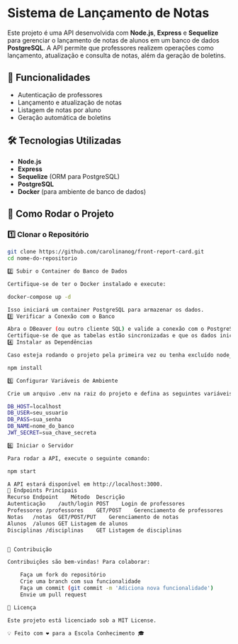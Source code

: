 # Sistema de Lançamento de Notas  

Este projeto é uma API desenvolvida com **Node.js**, **Express** e **Sequelize** para gerenciar o lançamento de notas de alunos em um banco de dados **PostgreSQL**. A API permite que professores realizem operações como lançamento, atualização e consulta de notas, além da geração de boletins.  

## 📌 Funcionalidades  
- Autenticação de professores 
- Lançamento e atualização de notas  
- Listagem de notas por aluno  
- Geração automática de boletins  

## 🛠 Tecnologias Utilizadas  
- **Node.js**  
- **Express**  
- **Sequelize** (ORM para PostgreSQL)  
- **PostgreSQL**  
- **Docker** (para ambiente de banco de dados)  
  

## 🚀 Como Rodar o Projeto  

### 1️⃣ Clonar o Repositório  
```bash
git clone https://github.com/carolinanog/front-report-card.git
cd nome-do-repositorio

2️⃣ Subir o Container do Banco de Dados

Certifique-se de ter o Docker instalado e execute:

docker-compose up -d

Isso iniciará um container PostgreSQL para armazenar os dados.
3️⃣ Verificar a Conexão com o Banco

Abra o DBeaver (ou outro cliente SQL) e valide a conexão com o PostgreSQL.
Certifique-se de que as tabelas estão sincronizadas e que os dados iniciais foram carregados corretamente.
4️⃣ Instalar as Dependências

Caso esteja rodando o projeto pela primeira vez ou tenha excluído node_modules, execute:

npm install

5️⃣ Configurar Variáveis de Ambiente

Crie um arquivo .env na raiz do projeto e defina as seguintes variáveis:

DB_HOST=localhost
DB_USER=seu_usuario
DB_PASS=sua_senha
DB_NAME=nome_do_banco
JWT_SECRET=sua_chave_secreta

6️⃣ Iniciar o Servidor

Para rodar a API, execute o seguinte comando:

npm start

A API estará disponível em http://localhost:3000.
📌 Endpoints Principais
Recurso	Endpoint	Método	Descrição
Autenticação	/auth/login	POST	Login de professores
Professores	/professores	GET/POST	Gerenciamento de professores
Notas	/notas	GET/POST/PUT	Gerenciamento de notas
Alunos	/alunos	GET	Listagem de alunos
Disciplinas	/disciplinas	GET	Listagem de disciplinas


🤝 Contribuição

Contribuições são bem-vindas! Para colaborar:

    Faça um fork do repositório
    Crie uma branch com sua funcionalidade 
    Faça um commit (git commit -m 'Adiciona nova funcionalidade')
    Envie um pull request

📄 Licença

Este projeto está licenciado sob a MIT License.

💡 Feito com ❤️ para a Escola Conhecimento 🎓